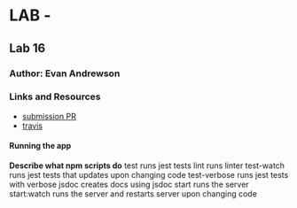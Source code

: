 # LAB - 

## Lab 16

### Author: Evan Andrewson

### Links and Resources
* [submission PR](https://github.com/evan-and-phil-ripe-bananas/ripe-banana/pull/1)
* [travis](https://travis-ci.com/evan-and-phil-ripe-bananas/ripe-banana)


#### Running the app

**Describe what npm scripts do**
test
    runs jest tests
lint
    runs linter
test-watch
    runs jest tests that updates upon changing code
test-verbose
    runs jest tests with verbose
jsdoc
    creates docs using jsdoc
start
    runs the server
start:watch
    runs the server and restarts server upon changing code